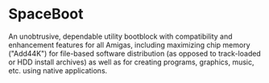 # SpaceBoot
An unobtrusive, dependable utility bootblock with compatibility and enhancement features for all Amigas, including maximizing chip memory ("Add44K") for file-based software distribution (as opposed to track-loaded or HDD install archives) as well as for creating programs, graphics, music, etc. using native applications.
